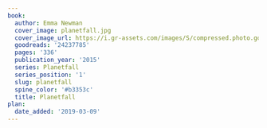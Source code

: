 ```yaml
---
book:
  author: Emma Newman
  cover_image: planetfall.jpg
  cover_image_url: https://i.gr-assets.com/images/S/compressed.photo.goodreads.com/books/1424627926l/24237785._SX98_.jpg
  goodreads: '24237785'
  pages: '336'
  publication_year: '2015'
  series: Planetfall
  series_position: '1'
  slug: planetfall
  spine_color: '#b3353c'
  title: Planetfall
plan:
  date_added: '2019-03-09'
---
```

